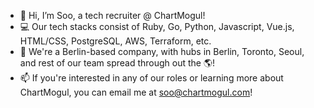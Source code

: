 - 👋 Hi, I’m Soo, a tech recruiter @ ChartMogul!
- 💻 Our tech stacks consist of Ruby, Go, Python, Javascript, Vue.js, HTML/CSS, PostgreSQL, AWS, Terraform, etc.
- 🏢 We're a Berlin-based company, with hubs in Berlin, Toronto, Seoul, and rest of our team spread through out the 🌎!
- 📫 If you're interested in any of our roles or learning more about ChartMogul, you can email me at soo@chartmogul.com!

<!---
y-spark/y-spark is a ✨ special ✨ repository because its `README.md` (this file) appears on your GitHub profile.
You can click the Preview link to take a look at your changes.
--->
